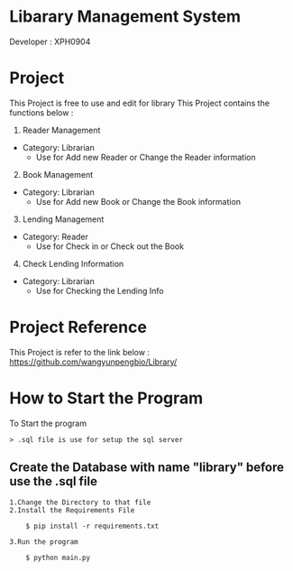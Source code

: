 # Libarary Management System

Developer : XPH0904

# Project
This Project is free to use and edit for library
This Project contains the functions below :
1. Reader Management
  - Category: Librarian
    - Use for Add new Reader or Change the Reader information   
2. Book Management
  - Category: Librarian
    - Use for Add new Book or Change the Book information
3. Lending Management
  - Category: Reader
    - Use for Check in or Check out the Book
4. Check Lending Information
  - Category: Librarian
    - Use for Checking the Lending Info

# Project Reference
This Project is refer to the link below :
    https://github.com/wangyunpengbio/Library/

# How to Start the Program
To Start the program

    > .sql file is use for setup the sql server


## Create the Database with name "library" before use the .sql file

    1.Change the Directory to that file
    2.Install the Requirements File

        $ pip install -r requirements.txt

    3.Run the program

        $ python main.py
